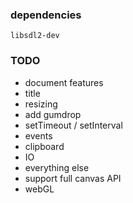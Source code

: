 ### dependencies

`libsdl2-dev`

### TODO

* document features
* title
* resizing
* add gumdrop
* setTimeout / setInterval
* events
* clipboard
* IO
* everything else
* support full canvas API
* webGL
